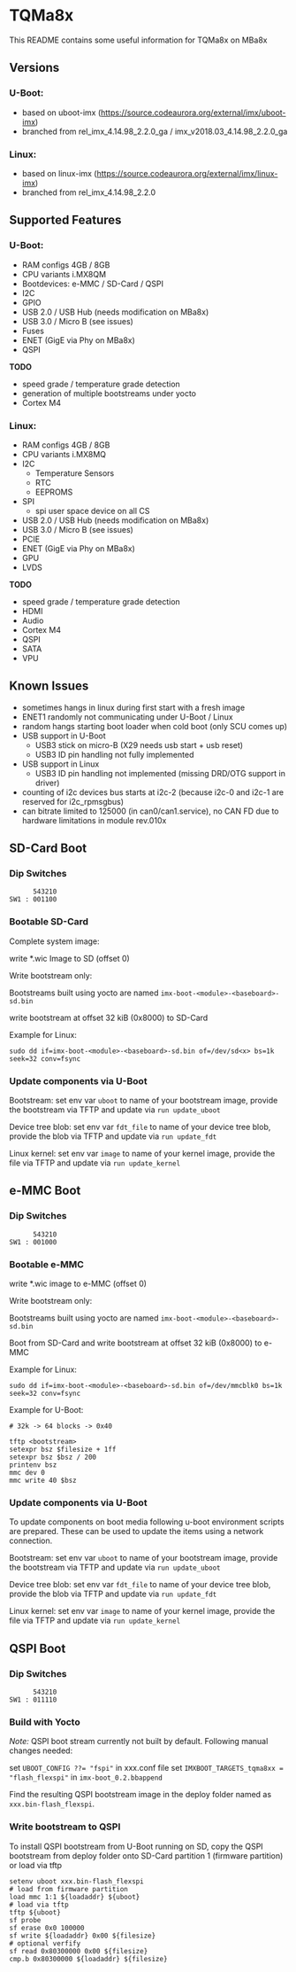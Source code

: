 # TQMa8x

This README contains some useful information for TQMa8x on MBa8x

## Versions

### U-Boot:

* based on uboot-imx (https://source.codeaurora.org/external/imx/uboot-imx)
* branched from rel\_imx\_4.14.98\_2.2.0\_ga / imx\_v2018.03\_4.14.98\_2.2.0\_ga

### Linux:

* based on linux-imx (https://source.codeaurora.org/external/imx/linux-imx)
* branched from rel\_imx\_4.14.98\_2.2.0

## Supported Features

### U-Boot:

* RAM configs 4GB / 8GB
* CPU variants i.MX8QM
* Bootdevices: e-MMC / SD-Card / QSPI
* I2C
* GPIO
* USB 2.0 / USB Hub (needs modification on MBa8x)
* USB 3.0 / Micro B (see issues)
* Fuses
* ENET (GigE via Phy on MBa8x)
* QSPI

**TODO**

* speed grade / temperature grade detection
* generation of multiple bootstreams under yocto
* Cortex M4

### Linux:

* RAM configs 4GB / 8GB
* CPU variants i.MX8MQ
* I2C
  * Temperature Sensors
  * RTC
  * EEPROMS
* SPI
  * spi user space device on all CS
* USB 2.0 / USB Hub (needs modification on MBa8x)
* USB 3.0 / Micro B (see issues)
* PCIE
* ENET (GigE via Phy on MBa8x)
* GPU
* LVDS

**TODO**

* speed grade / temperature grade detection
* HDMI
* Audio
* Cortex M4
* QSPI
* SATA
* VPU

## Known Issues

* sometimes hangs in linux during first start with a fresh image
* ENET1 randomly not communicating under U-Boot / Linux
* random hangs starting boot loader when cold boot (only SCU comes up)
* USB support in U-Boot
  * USB3 stick on micro-B (X29 needs usb start + usb reset)
  * USB3 ID pin handling not fully implemented
* USB support in Linux
  * USB3 ID pin handling not implemented (missing DRD/OTG support in driver)
* counting of i2c devices bus starts at i2c-2 (because i2c-0 and i2c-1
  are reserved for i2c_rpmsgbus)
* can bitrate limited to 125000 (in can0/can1.service), no CAN FD
  due to hardware limitations in module rev.010x

## SD-Card Boot

### Dip Switches

```
      543210  
SW1 : 001100  
```

### Bootable SD-Card

Complete system image:

write *.wic Image to SD (offset 0)

Write bootstream only:

Bootstreams built using yocto are named `imx-boot-<module>-<baseboard>-sd.bin`

write bootstream at offset 32 kiB (0x8000) to SD-Card

Example for Linux:

`sudo dd if=imx-boot-<module>-<baseboard>-sd.bin of=/dev/sd<x> bs=1k seek=32 conv=fsync`

### Update components via U-Boot

Bootstream: set env var `uboot` to name of your bootstream image, provide the
bootstream via TFTP and update via `run update_uboot`

Device tree blob: set env var `fdt_file` to name of your device tree blob,
provide the blob via TFTP and update via `run update_fdt`

Linux kernel: set env var `image` to name of your kernel image,
provide the file via TFTP and update via `run update_kernel`

## e-MMC Boot

### Dip Switches

```
      543210  
SW1 : 001000  
```

### Bootable e-MMC

write *.wic image to e-MMC (offset 0)

Write bootstream only:

Bootstreams built using yocto are named `imx-boot-<module>-<baseboard>-sd.bin`

Boot from SD-Card and write bootstream at offset 32 kiB (0x8000) to e-MMC

Example for Linux:

`sudo dd if=imx-boot-<module>-<baseboard>-sd.bin of=/dev/mmcblk0 bs=1k seek=32 conv=fsync`

Example for U-Boot:

```
# 32k -> 64 blocks -> 0x40

tftp <bootstream>
setexpr bsz $filesize + 1ff
setexpr bsz $bsz / 200
printenv bsz
mmc dev 0
mmc write 40 $bsz
```

### Update components via U-Boot

To update components on boot media following u-boot environment scripts are
prepared. These can be used to update the items using a network connection.

Bootstream: set env var `uboot` to name of your bootstream image, provide the
bootstream via TFTP and update via `run update_uboot`

Device tree blob: set env var `fdt_file` to name of your device tree blob,
provide the blob via TFTP and update via `run update_fdt`

Linux kernel: set env var `image` to name of your kernel image,
provide the file via TFTP and update via `run update_kernel`

## QSPI Boot

### Dip Switches

```
      543210  
SW1 : 011110  
```

### Build with Yocto

*Note:* QSPI boot stream currently not built by default. Following manual
changes needed:

set `UBOOT_CONFIG ??= "fspi"` in xxx.conf file
set `IMXBOOT_TARGETS_tqma8xx = "flash_flexspi"` in `imx-boot_0.2.bbappend`

Find the resulting QSPI bootstream image in the deploy folder named as
`xxx.bin-flash_flexspi`.

### Write bootstream to QSPI

To install QSPI bootstream from U-Boot running on SD, copy the QSPI bootstream from
deploy folder onto SD-Card partition 1 (firmware partition) or load via tftp

```
setenv uboot xxx.bin-flash_flexspi
# load from firmware partition
load mmc 1:1 ${loadaddr} ${uboot}
# load via tftp
tftp ${uboot}
sf probe
sf erase 0x0 100000
sf write ${loadaddr} 0x00 ${filesize}
# optional verfify
sf read 0x80300000 0x00 ${filesize}
cmp.b 0x80300000 ${loadaddr} ${filesize}
```
